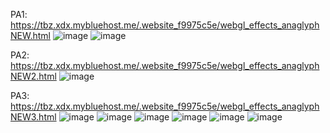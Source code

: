 PA1: https://tbz.xdx.mybluehost.me/.website_f9975c5e/webgl_effects_anaglyphNEW.html
![image](https://github.com/HLEBUSHEKzla/VR/assets/57355468/01e4df90-27ee-4b1c-ba15-5ee3705af227)
![image](https://github.com/HLEBUSHEKzla/VR/assets/57355468/679dc869-59b1-4a77-938c-b6c3b5946d7c)

PA2: https://tbz.xdx.mybluehost.me/.website_f9975c5e/webgl_effects_anaglyphNEW2.html
![image](https://github.com/HLEBUSHEKzla/VR/assets/57355468/60810fea-d593-4fbc-a653-6a446ed32e1b)

PA3: https://tbz.xdx.mybluehost.me/.website_f9975c5e/webgl_effects_anaglyphNEW3.html
![image](https://github.com/HLEBUSHEKzla/VR/assets/57355468/ecdf5969-e98f-4b4c-9068-5eb8ade0fa2f)
![image](https://github.com/HLEBUSHEKzla/VR/assets/57355468/fccf5f31-ebdd-4c5a-8ff0-1cbc404cfe79)
![image](https://github.com/HLEBUSHEKzla/VR/assets/57355468/d596a6cd-316e-41a3-a468-768a88942c12)
![image](https://github.com/HLEBUSHEKzla/VR/assets/57355468/f3a89466-62a3-4ba1-b24f-40208deca115)
![image](https://github.com/HLEBUSHEKzla/VR/assets/57355468/dd526d7b-de5f-4c09-90ab-e6bfde986121)
![image](https://github.com/HLEBUSHEKzla/VR/assets/57355468/ab323cc3-c016-4aa4-8da1-f54017d3a2c5)

